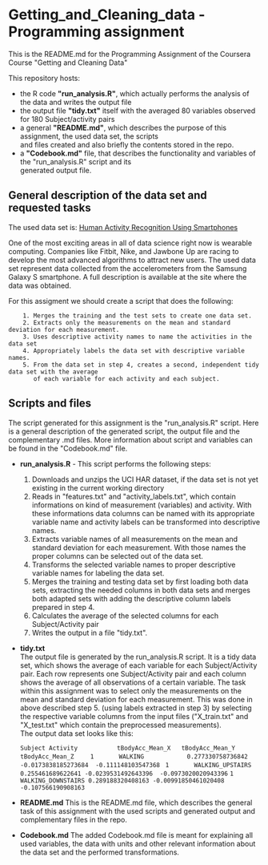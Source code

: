 # Getting_and_Cleaning_data - Programming assignment

This is the README.md for the Programming Assignment of the Coursera Course "Getting and Cleaning Data"

This repository hosts:  
 * the R code **"run_analysis.R"**, which actually performs the analysis of the data and writes the output file
 * the output file **"tidy.txt"** itself with the averaged 80 variables observed for 180 Subject/activity pairs
 * a general **"README.md"**, which describes the purpose of this assignment, the used data set, the scripts   
   and files created and also briefly the   contents stored in the repo.
 * a **"Codebook.md"** file, that describes the functionality and variables of the "run_analysis.R" script and its   
   generated output file.

## General description of the data set and requested tasks
The used data set is: [Human Activity Recognition Using Smartphones](http://archive.ics.uci.edu/ml/datasets/Human+Activity+Recognition+Using+Smartphones)

One of the most exciting areas in all of data science right now is wearable computing. Companies like Fitbit, Nike, and Jawbone Up are racing to develop the most advanced algorithms to attract new users. The used data set represent data collected from the accelerometers from the Samsung Galaxy S smartphone. A full description is available at the site where the data was obtained. 

For this assigment we should create a script that does the following:

        1. Merges the training and the test sets to create one data set.
        2. Extracts only the measurements on the mean and standard deviation for each measurement.
        3. Uses descriptive activity names to name the activities in the data set
        4. Appropriately labels the data set with descriptive variable names.
        5. From the data set in step 4, creates a second, independent tidy data set with the average   
           of each variable for each activity and each subject.


## Scripts and files
The script generated for this assignment is the "run_analysis.R" script. Here is a general description of the generated script, the output file and the complementary .md files. More information about script and variables can be found in the "Codebook.md" file.

* **run_analysis.R** - This script performs the following steps:
       	
	1. Downloads and unzips the UCI HAR dataset, if the data set is not yet existing in the current working directory
	2. Reads in "features.txt" and "activity_labels.txt", which contain informations on kind of measurement (variables) and activity. With these informations data columns can be named with its appropriate variable name and activity labels can be transformed into descriptive names.
	3. Extracts variable names of all measurements on the mean and standard deviation for each measurement. With those names the proper columns can be selected out of the data set.
	4. Transforms the selected variable names to proper descriptive variable names for labeling the data set.
	5. Merges the training and testing data set by first loading both data sets, extracting the needed columns in both data sets and merges both adapted sets with adding the descriptive column labels prepared in step 4.
	6. Calculates the average of the selected columns for each Subject/Activity pair
	7. Writes the output in a file "tidy.txt".    
	
	
* **tidy.txt**  
The output file is generated by the run_analysis.R script. It is a tidy data set, which shows the average of each variable for each Subject/Activity pair. Each row represents one Subject/Activity pair and each column shows the average of all observations of a certain variable. The task within this assignment was to select only the measurements on the mean and standard deviation for each measurement. This was done in above described step 5. (using labels extracted in step 3) by selecting the respective variable columns from the input files ("X_train.txt" and "X_test.txt" which contain the preprocessed measurements).  
The output data set looks like this:

    `Subject Activity           tBodyAcc_Mean_X   tBodyAcc_Mean_Y      tBodyAcc_Mean_Z    `
    `1       WALKING            0.277330758736842 -0.0173838185273684  -0.111148103547368 ` 
    `1       WALKING_UPSTAIRS   0.255461689622641 -0.0239531492643396  -0.0973020020943396`
    `1       WALKING_DOWNSTAIRS 0.289188320408163 -0.00991850461020408 -0.107566190908163`


* **README.md**
This is the README.md file, which describes the general task of this assignment with the used scripts and generated output and complementary files in the repo. 

* **Codebook.md**
The added Codebook.md file is meant for explaining all used variables, the data with units and other relevant information about the data set and the performed transformations.